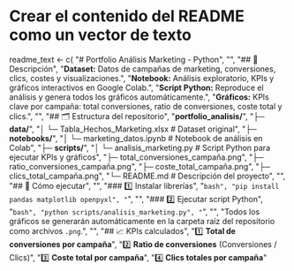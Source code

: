 # Crear el contenido del README como un vector de texto
readme_text <- c(
  "# Portfolio Análisis Marketing - Python",
  "",
  "## 🔹 Descripción",
  "**Dataset:** Datos de campañas de marketing, conversiones, clics, costes y visualizaciones.", 
  "**Notebook:** Análisis exploratorio, KPIs y gráficos interactivos en Google Colab.", 
  "**Script Python:** Reproduce el análisis y genera todos los gráficos automáticamente.", 
  "**Gráficos:** KPIs clave por campaña: total conversiones, ratio de conversiones, coste total y clics.",
  "",
  "## 🗂 Estructura del repositorio",
  "**portfolio_analisis/**",
  "├─ **data/**",
  "│ └─ Tabla_Hechos_Marketing.xlsx  # Dataset original",
  "├─ **notebooks/**",
  "│ └─ marketing_datos.ipynb  # Notebook de análisis en Colab",
  "├─ **scripts/**",
  "│ └─ analisis_marketing.py  # Script Python para ejecutar KPIs y gráficos",
  "├─ total_conversiones_campaña.png",
  "├─ ratio_conversiones_campaña.png",
  "├─ coste_total_campaña.png",
  "├─ clics_total_campaña.png",
  "└─ README.md  # Descripción del proyecto",
  "",
  "## 🚀 Cómo ejecutar",
  "",
  "### 1️⃣ Instalar librerías",
  "```bash",
  "pip install pandas matplotlib openpyxl",
  "```",
  "",
  "### 2️⃣ Ejecutar script Python",
  "```bash",
  "python scripts/analisis_marketing.py",
  "```",
  "",
  "Todos los gráficos se generarán automáticamente en la carpeta raíz del repositorio como archivos `.png`.",
  "",
  "## 📈 KPIs calculados",
  "1️⃣ **Total de conversiones por campaña**",
  "2️⃣ **Ratio de conversiones** (Conversiones / Clics)",
  "3️⃣ **Coste total por campaña**",
  "4️⃣ **Clics totales por campaña**"



